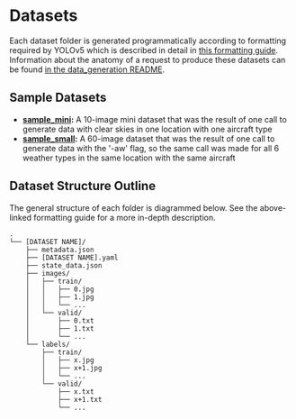 # Datasets

Each dataset folder is generated programmatically according to formatting required by YOLOv5 which is described in detail in [this formatting guide](./FORMAT.pdf). Information about the anatomy of a request to produce these datasets can be found [in the data_generation README](../src/data_generation/README.md). 

## Sample Datasets
* **[sample_mini](sample_mini/):** A 10-image mini dataset that was the result of one call to generate data with clear skies in one location with one aircraft type
* **[sample_small](sample_small/):** A 60-image dataset that was the result of one call to generate data with the '-aw' flag, so the same call was made for all 6 weather types in the same location with the same aircraft

## Dataset Structure Outline
The general structure of each folder is diagrammed below. See the above-linked formatting guide for a more in-depth description. 
```
.
└── [DATASET NAME]/
    ├── metadata.json
    ├── [DATASET NAME].yaml
    ├── state_data.json
    ├── images/
    │   ├── train/
    │   │   ├── 0.jpg
    │   │   ├── 1.jpg
    │   │   └── ...
    │   └── valid/
    │       ├── 0.txt
    │       ├── 1.txt
    │       └── ...
    └── labels/
        ├── train/
        │   ├── x.jpg
        │   ├── x+1.jpg
        │   └── ...
        └── valid/
            ├── x.txt
            ├── x+1.txt
            └── ...
```
